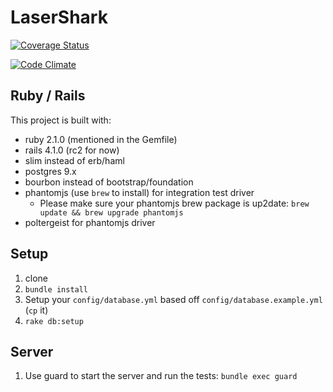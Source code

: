 LaserShark
=========

[![Coverage Status](https://coveralls.io/repos/lighthouse-labs/laser_shark/badge.png)](https://coveralls.io/r/lighthouse-labs/laser_shark)

[![Code Climate](https://codeclimate.com/github/lighthouse-labs/laser_shark.png)](https://codeclimate.com/github/lighthouse-labs/laser_shark)


## Ruby / Rails

This project is built with:
* ruby 2.1.0 (mentioned in the Gemfile)
* rails 4.1.0 (rc2 for now)
* slim instead of erb/haml
* postgres 9.x
* bourbon instead of bootstrap/foundation
* phantomjs (use `brew` to install) for integration test driver
  * Please make sure your phantomjs brew package is up2date: `brew update && brew upgrade phantomjs`
* poltergeist for phantomjs driver

## Setup

1. clone
2. `bundle install`
3. Setup your `config/database.yml` based off `config/database.example.yml` (`cp` it)
4. `rake db:setup`

## Server

1. Use guard to start the server and run the tests: `bundle exec guard`
